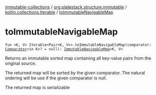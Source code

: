 [immutable-collections](../../index.md) / [org.platestack.structure.immutable](../index.md) / [kotlin.collections.Iterable](index.md) / [toImmutableNavigableMap](.)

# toImmutableNavigableMap

`fun <K, V> Iterable<Pair<K, V>>.toImmutableNavigableMap(comparator: `[`Comparator`](http://docs.oracle.com/javase/6/docs/api/java/util/Comparator.html)`<in K>? = null): `[`ImmutableNavigableMap`](../-immutable-navigable-map/index.md)`<K, V>`

Returns an immutable sorted map containing all key-value pairs from the original source.

The returned map will be sorted by the given comparator.
The natural ordering will be use if the given comparator is null.

The returned map is serializable

